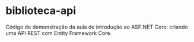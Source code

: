 # biblioteca-api
Código de demonstração da aula de introdução ao ASP.NET Core: criando uma API REST com Entity Framework Core.
